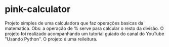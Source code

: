 # pink-calculator
Projeto simples de uma calculadora que faz operações basicas da matematica.
Obs: a operação de % serve para calcular o resto da divisão.
O projeto foi realizado acompanhando um tutorial guiado do canal do YouTube "Usando Python". O projeto é uma reileitura.
